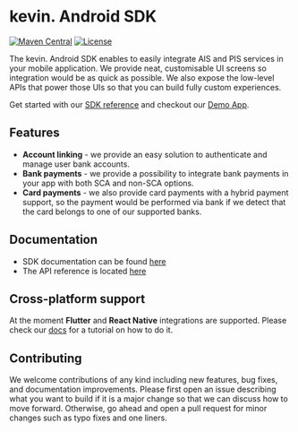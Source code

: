 # kevin. Android SDK

[![Maven Central](https://maven-badges.herokuapp.com/maven-central/eu.kevin.android/core/badge.svg)](https://maven-badges.herokuapp.com/maven-central/eu.kevin.android/core)
[![License](https://shields.io/badge/license-MIT-blue)](https://github.com/getkevin/kevin-android/blob/master/LICENSE)

The kevin. Android SDK enables to easily integrate AIS and PIS services in your mobile application. We provide neat, customisable UI screens so integration would be as quick as possible. We also expose the low-level APIs that power those UIs so that you can build fully custom experiences.

Get started with our [SDK reference](https://developer.kevin.eu/mobile/) and checkout our [Demo App](https://github.com/getkevin/kevin-android/tree/master/demo).

## Features

- **Account linking** - we provide an easy solution to authenticate and manage user bank accounts.
- **Bank payments** - we provide a possibility to integrate bank payments in your app with both SCA and non-SCA options.
- **Card payments** - we also provide card payments with a hybrid payment support, so the payment would be performed via bank if we detect that the card belongs to one of our supported banks.

## Documentation

- SDK documentation can be found [here](https://developer.kevin.eu/mobile/)
- The API reference is located [here](https://docs.kevin.eu/)

## Cross-platform support

At the moment **Flutter** and **React Native** integrations are supported. Please check our [docs](https://developer.kevin.eu/mobile/) for a tutorial on how to do it.

## Contributing

We welcome contributions of any kind including new features, bug fixes, and documentation improvements. Please first open an issue describing what you want to build if it is a major change so that we can discuss how to move forward. Otherwise, go ahead and open a pull request for minor changes such as typo fixes and one liners.
